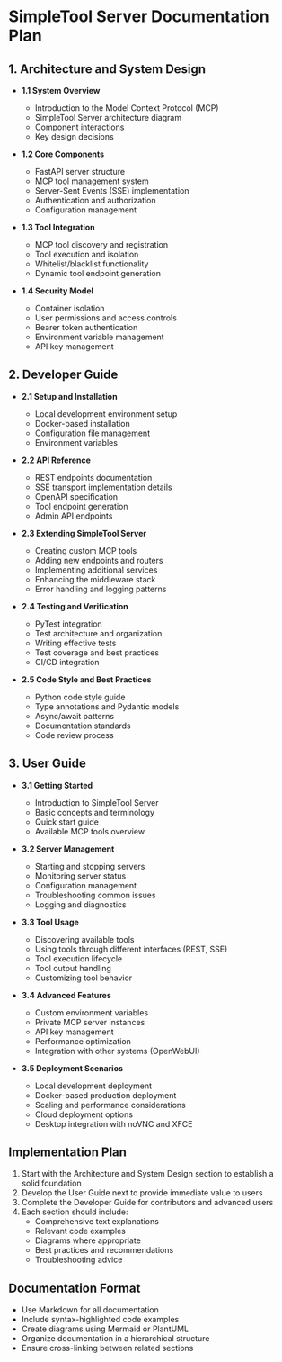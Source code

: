 # SimpleTool Server Documentation Plan

## 1. Architecture and System Design
- **1.1 System Overview**
  - Introduction to the Model Context Protocol (MCP)
  - SimpleTool Server architecture diagram
  - Component interactions
  - Key design decisions

- **1.2 Core Components**
  - FastAPI server structure
  - MCP tool management system
  - Server-Sent Events (SSE) implementation
  - Authentication and authorization
  - Configuration management

- **1.3 Tool Integration**
  - MCP tool discovery and registration
  - Tool execution and isolation
  - Whitelist/blacklist functionality
  - Dynamic tool endpoint generation

- **1.4 Security Model**
  - Container isolation
  - User permissions and access controls
  - Bearer token authentication
  - Environment variable management
  - API key management

## 2. Developer Guide
- **2.1 Setup and Installation**
  - Local development environment setup
  - Docker-based installation
  - Configuration file management
  - Environment variables

- **2.2 API Reference**
  - REST endpoints documentation
  - SSE transport implementation details
  - OpenAPI specification
  - Tool endpoint generation
  - Admin API endpoints

- **2.3 Extending SimpleTool Server**
  - Creating custom MCP tools
  - Adding new endpoints and routers
  - Implementing additional services
  - Enhancing the middleware stack
  - Error handling and logging patterns

- **2.4 Testing and Verification**
  - PyTest integration
  - Test architecture and organization
  - Writing effective tests
  - Test coverage and best practices
  - CI/CD integration

- **2.5 Code Style and Best Practices**
  - Python code style guide
  - Type annotations and Pydantic models
  - Async/await patterns
  - Documentation standards
  - Code review process

## 3. User Guide
- **3.1 Getting Started**
  - Introduction to SimpleTool Server
  - Basic concepts and terminology
  - Quick start guide
  - Available MCP tools overview

- **3.2 Server Management**
  - Starting and stopping servers
  - Monitoring server status
  - Configuration management
  - Troubleshooting common issues
  - Logging and diagnostics

- **3.3 Tool Usage**
  - Discovering available tools
  - Using tools through different interfaces (REST, SSE)
  - Tool execution lifecycle
  - Tool output handling
  - Customizing tool behavior

- **3.4 Advanced Features**
  - Custom environment variables
  - Private MCP server instances
  - API key management
  - Performance optimization
  - Integration with other systems (OpenWebUI)

- **3.5 Deployment Scenarios**
  - Local development deployment
  - Docker-based production deployment
  - Scaling and performance considerations
  - Cloud deployment options
  - Desktop integration with noVNC and XFCE

## Implementation Plan

1. Start with the Architecture and System Design section to establish a solid foundation
2. Develop the User Guide next to provide immediate value to users
3. Complete the Developer Guide for contributors and advanced users
4. Each section should include:
   - Comprehensive text explanations
   - Relevant code examples
   - Diagrams where appropriate
   - Best practices and recommendations
   - Troubleshooting advice

## Documentation Format

- Use Markdown for all documentation
- Include syntax-highlighted code examples
- Create diagrams using Mermaid or PlantUML
- Organize documentation in a hierarchical structure
- Ensure cross-linking between related sections
